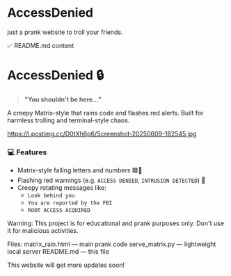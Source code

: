 # AccessDenied
just a prank website to troll your friends. 

✅ README.md content
# AccessDenied 🔒

> **"You shouldn't be here..."**

A creepy Matrix-style that rains code and flashes red alerts. Built for harmless trolling and terminal-style chaos. 

https://i.postimg.cc/D0tXh6p6/Screenshot-20250609-182545.jpg

### 💻 Features

- Matrix-style falling letters and numbers 🟩🔡
- Flashing red warnings (e.g. `ACCESS DENIED`, `INTRUSION DETECTED`) 🔴
- Creepy rotating messages like:
  - `Look behind you`
  - `You are reported by the FBI`
  - `ROOT ACCESS ACQUIRED`

Warning:
This project is for educational and prank purposes only. Don't use it for malicious activities.

Files:
matrix_rain.html — main prank code
serve_matrix.py — lightweight local server
README.md — this file

This website will get more updates soon! 

